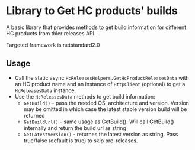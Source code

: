 # Library to Get HC products' builds

A basic library that provides methods to get build information for different HC products from thier releases API.

Targeted framework is netstandard2.0

## Usage

* Call the static async `HcReleasesHelpers.GetHcProductReleasesData` with an HC product name and an instance of `HttpClient` (optional) to get a `HcReleasesData` instance.
* Use the `HcReleasesData` methods to get build information:
  * `GetBuild()` - pass the needed OS, architecture and version. Version may be omitted in which case the latest stable version build will be returned
  * `GetBuildUrl()` - same usage as GetBuild(). Will call GetBuild() internally and return the build url as string
  * `GetLatestVersion()` - returnes the latest version as string. Pass true/false (default is true) to skip pre-releases.
